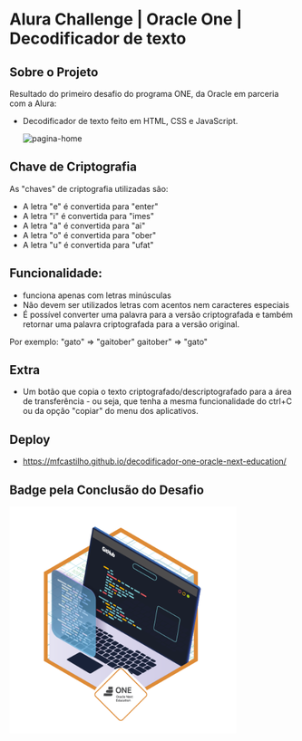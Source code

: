 
# Alura Challenge | Oracle One | Decodificador de texto
###

Sobre o Projeto
---
Resultado do primeiro desafio do programa ONE, da Oracle em parceria com a Alura:
- Decodificador de texto feito em HTML, CSS e JavaScript.


     ![pagina-home](https://github.com/mfcastilho/decodificador-one-oracle-next-education/blob/master/screencast-bpconcjcammlapcogcnnelfmaeghhagj-2023.05.12-04_20_41.gif)


Chave de Criptografia
---

As "chaves" de criptografia utilizadas são:<br>
- A letra "e" é convertida para "enter"<br>
- A letra "i" é convertida para "imes"<br>
- A letra "a" é convertida para "ai"<br>
- A letra "o" é convertida para "ober"<br>
- A letra "u" é convertida para "ufat"<br>

Funcionalidade:
---
- funciona apenas com letras minúsculas
- Não devem ser utilizados letras com acentos nem caracteres especiais
- É possível converter uma palavra para a versão criptografada e também retornar uma palavra criptografada para a versão original.

Por exemplo:
"gato" => "gaitober"
gaitober" => "gato"

Extra
---
- Um botão que copia o texto criptografado/descriptografado para a área de transferência - ou seja, que tenha a mesma funcionalidade do ctrl+C ou da opção "copiar" do menu dos aplicativos. 

Deploy
---
- https://mfcastilho.github.io/decodificador-one-oracle-next-education/

Badge pela Conclusão do Desafio
---
<img width="400" heigth="400" src="https://github.com/mfcastilho/decodificador-one-oracle-next-education/blob/master/cms_files_10224_1671211139Prancheta_3.png">
